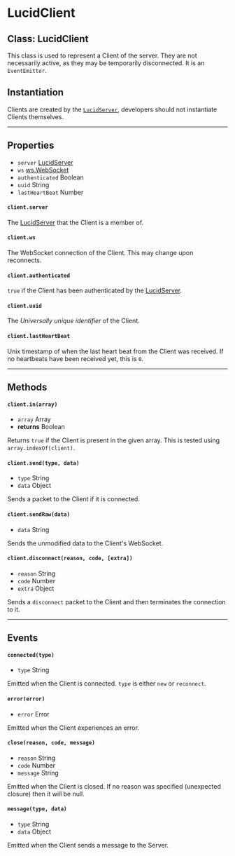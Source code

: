 # LucidClient

## Class: LucidClient

This class is used to represent a Client of the server. They are not necessarily active, as they may be temporarily disconnected. It is an `EventEmitter`.


## Instantiation

Clients are created by the [`LucidServer`](./LucidServer.md), developers should not instantiate Clients themselves.

-------

## Properties

* `server` [LucidServer](./LucidServer.md)
* `ws` [ws.WebSocket](https://github.com/websockets/ws/blob/master/doc/ws.md#class-wswebsocket)
* `authenticated` Boolean
* `uuid` String
* `lastHeartBeat` Number

#### `client.server`
The [LucidServer](./LucidServer.md) that the Client is a member of.

#### `client.ws`
The WebSocket connection of the Client. This may change upon reconnects.

#### `client.authenticated`
`true` if the Client has been authenticated by the [LucidServer](./LucidServer.md).

#### `client.uuid`
The _Universally unique identifier_ of the Client.

#### `client.lastHeartBeat`
Unix timestamp of when the last heart beat from the Client was received. If no heartbeats have been received yet, this is `0`.

--------

## Methods

#### `client.in(array)`
* `array` Array
* **returns** Boolean

Returns `true` if the Client is present in the given array. This is tested using `array.indexOf(client)`.

#### `client.send(type, data)`
* `type` String
* `data` Object

Sends a packet to the Client if it is connected.

#### `client.sendRaw(data)`
* `data` String

Sends the unmodified data to the Client's WebSocket.

#### `client.disconnect(reason, code, [extra])`
* `reason` String
* `code` Number
* `extra` Object

Sends a `disconnect` packet to the Client and then terminates the connection to it.

--------

## Events

#### `connected(type)`
* `type` String

Emitted when the Client is connected. `type` is either `new` or `reconnect`.

#### `error(error)`
* `error` Error

Emitted when the Client experiences an error.

#### `close(reason, code, message)`
* `reason` String
* `code` Number
* `message` String

Emitted when the Client is closed. If no reason was specified (unexpected closure) then it will be null.

#### `message(type, data)`
* `type` String
* `data` Object

Emitted when the Client sends a message to the Server.